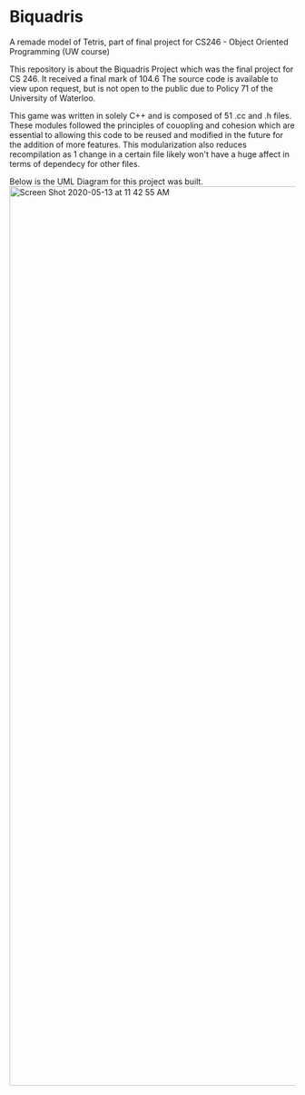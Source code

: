 # Biquadris
A remade model of Tetris, part of final project for CS246 - Object Oriented Programming (UW course) 

This repository is about the Biquadris Project which was the final project for CS 246. It received a final mark of 104.6 The source code is available to view upon request, but is not open to the public due to Policy 71 of the University of Waterloo.

This game was written in solely C++ and is composed of 51 .cc and .h files. These modules followed the principles of couopling and cohesion which are essential to allowing this code to be reused and modified in the future for the addition of more features. This modularization also reduces recompilation as 1 change in a certain file likely won't have a huge affect in terms of dependecy for other files.

Below is the UML Diagram for this project was built.
<img width="1585" alt="Screen Shot 2020-05-13 at 11 42 55 AM" src="https://user-images.githubusercontent.com/46338325/81834528-0b02c380-950f-11ea-8a3b-487781d57fd8.png">

